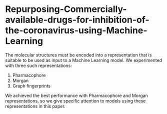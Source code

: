 # Repurposing-Commercially-available-drugs-for-inhibition-of-the-coronavirus-using-Machine-Learning

The molecular structures must be encoded into a representation that is suitable to be used as input to a Machine Learning model.
We experimented with three such representations: 
1) Pharmacophore </br>
2) Morgan </br>
3) Graph fingerprints </br>

We achieved the best performance with Pharmacophore and Morgan representations, so we give specific attention to models using these representations in this paper.
